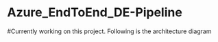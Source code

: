 # Azure_EndToEnd_DE-Pipeline
#Currently working on this project. Following is the architecture diagram
